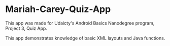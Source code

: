# Mariah-Carey-Quiz-App
This app was made for Udaicty's Android Basics Nanodegree program, Project 3, Quiz App.

This app demonstrates knowledge of basic XML layouts and Java functions.
